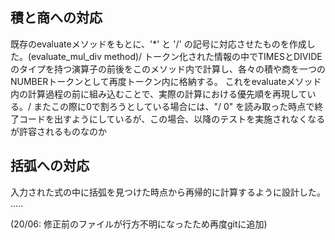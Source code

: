 ## 積と商への対応
既存のevaluateメソッドをもとに、'*' と '/' の記号に対応させたものを作成した。(evaluate_mul_div method)/
トークン化された情報の中でTIMESとDIVIDEのタイプを持つ演算子の前後をこのメソッド内で計算し、各々の積や商を一つのNUMBERトークンとして再度トークン内に格納する。
これをevaluateメソッド内の計算過程の前に組み込むことで、実際の計算における優先順を再現している。/
またこの際に0で割ろうとしている場合には、"/ 0" を読み取った時点で終了コードを出すようにしているが、この場合、以降のテストを実施されなくなるが許容されるものなのか

## 括弧への対応
入力された式の中に括弧を見つけた時点から再帰的に計算するように設計した。
.....

(20/06: 修正前のファイルが行方不明になったため再度gitに追加)
